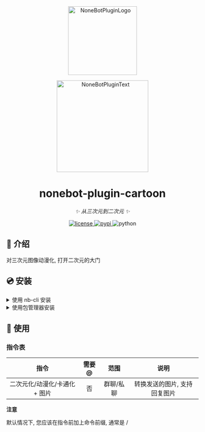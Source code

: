 <div align="center">
  <a href="https://v2.nonebot.dev/store"><img src="https://github.com/A-kirami/nonebot-plugin-template/blob/resources/nbp_logo.png" width="180" height="180" alt="NoneBotPluginLogo"></a>
  <br>
  <p><img src="https://github.com/A-kirami/nonebot-plugin-template/blob/resources/NoneBotPlugin.svg" width="240" alt="NoneBotPluginText"></p>
</div>

<div align="center">

# nonebot-plugin-cartoon

_✨ 从三次元到二次元 ✨_


<a href="./LICENSE">
    <img src="https://img.shields.io/github/license/A-kirami/nonebot-plugin-cartoon.svg" alt="license">
</a>
<a href="https://pypi.python.org/pypi/nonebot-plugin-cartoon">
    <img src="https://img.shields.io/pypi/v/nonebot-plugin-cartoon.svg" alt="pypi">
</a>
<img src="https://img.shields.io/badge/python-3.8+-blue.svg" alt="python">

</div>

## 📖 介绍

对三次元图像动漫化, 打开二次元的大门

## 💿 安装

<details>
<summary>使用 nb-cli 安装</summary>
在 nonebot2 项目的根目录下打开命令行, 输入以下指令即可安装

    nb plugin install nonebot-plugin-cartoon

</details>

<details>
<summary>使用包管理器安装</summary>
在 nonebot2 项目的插件目录下, 打开命令行, 根据你使用的包管理器, 输入相应的安装命令

<details>
<summary>pip</summary>

    pip install nonebot-plugin-cartoon
</details>
<details>
<summary>pdm</summary>

    pdm add nonebot-plugin-cartoon
</details>
<details>
<summary>poetry</summary>

    poetry add nonebot-plugin-cartoon
</details>
<details>
<summary>conda</summary>

    conda install nonebot-plugin-cartoon
</details>

打开 nonebot2 项目的 `bot.py` 文件, 在其中写入

    nonebot.load_plugin('nonebot_plugin_cartoon')

</details>


## 🎉 使用
### 指令表
| 指令 | 需要@ | 范围 | 说明 |
|:-----:|:----:|:----:|:----:|
| 二次元化/动漫化/卡通化 + 图片 | 否 | 群聊/私聊 | 转换发送的图片, 支持回复图片 |

**注意**

默认情况下, 您应该在指令前加上命令前缀, 通常是 /
